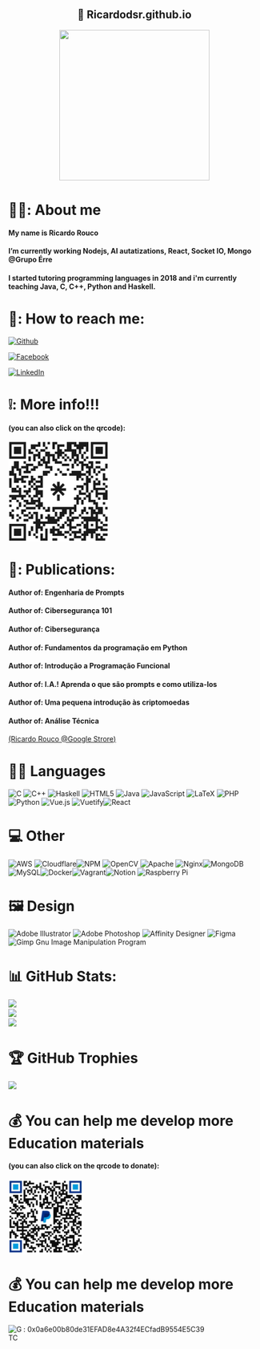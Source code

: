 <h2 align ="center"> 🔽 Ricardodsr.github.io</h2>
<p align="center">
  <a href="https://ricardodsr.github.io"> <img src="https://ricardodsr.github.io/images/rrLogo.png"
width="300" height="300"></a> </p>

# 🕵️‍♂️: About me
<h4> My name is Ricardo Rouco </h4>
<h4>I’m currently working Nodejs, AI autatizations, React, Socket IO, Mongo @Grupo Érre</h4>
<h4>I started tutoring programming languages in 2018 and i'm currently teaching Java, C, C++, Python and Haskell.</h4>

# 📧: How to reach me:

[![Github](https://img.shields.io/badge/ricardodsr-.github.io-green)](https://ricardodsr.github.io)

[![Facebook](https://img.shields.io/badge/Facebook-%231877F2.svg?logo=Facebook&logoColor=white)](https://facebook.com/ricardo.rouco.5) 

[![LinkedIn](https://img.shields.io/badge/LinkedIn-%230077B5.svg?logo=linkedin&logoColor=white)](https://linkedin.com/in/ricardo-rouco-57420b37) 


# ❕: More info!!!</br>
<h4>(you can also click on the qrcode):</h4>
                        <a href="https://linktr.ee/ricardodsr" target="_blank">
                            <img align ="center" src="https://github.com/ricardodsr/ricardodsr/blob/main/ricardodsr.png"
                            width="200" height="200">
                        </a>



# 📖: Publications:
<h4>Author of: Engenharia de Prompts</h4>
<h4>Author of: Cibersegurança 101</h4>
<h4>Author of: Cibersegurança</h4>
<h4>Author of: Fundamentos da programação em Python</h4>
<h4>Author of: Introdução a Programação Funcional</h4>
<h4>Author of: I.A.! Aprenda o que são prompts e como utiliza-los </h4>
<h4>Author of: Uma pequena introdução às criptomoedas</h4>
<h4>Author of: Análise Técnica </h4>

<a href="https://ricardodsr.github.io" target="_blank" >(Ricardo Rouco @Google Strore)</a></br>

# 👨‍💻 Languages
![C](https://img.shields.io/badge/c-%2300599C.svg?style=for-the-badge&logo=c&logoColor=white) ![C++](https://img.shields.io/badge/c++-%2300599C.svg?style=for-the-badge&logo=c%2B%2B&logoColor=white) ![Haskell](https://img.shields.io/badge/Haskell-5e5086?style=for-the-badge&logo=haskell&logoColor=white) ![HTML5](https://img.shields.io/badge/html5-%23E34F26.svg?style=for-the-badge&logo=html5&logoColor=white) ![Java](https://img.shields.io/badge/java-%23ED8B00.svg?style=for-the-badge&logo=java&logoColor=white) ![JavaScript](https://img.shields.io/badge/javascript-%23323330.svg?style=for-the-badge&logo=javascript&logoColor=%23F7DF1E) ![LaTeX](https://img.shields.io/badge/latex-%23008080.svg?style=for-the-badge&logo=latex&logoColor=white) ![PHP](https://img.shields.io/badge/php-%23777BB4.svg?style=for-the-badge&logo=php&logoColor=white) ![Python](https://img.shields.io/badge/python-3670A0?style=for-the-badge&logo=python&logoColor=ffdd54)  ![Vue.js](https://img.shields.io/badge/vuejs-%2335495e.svg?style=for-the-badge&logo=vuedotjs&logoColor=%234FC08D) ![Vuetify](https://img.shields.io/badge/Vuetify-1867C0?style=for-the-badge&logo=vuetify&logoColor=AEDDFF)![React](https://img.shields.io/badge/react-%2320232a.svg?style=for-the-badge&logo=react&logoColor=%2361DAFB)

# 💻 Other
![AWS](https://img.shields.io/badge/AWS-%23FF9900.svg?style=for-the-badge&logo=amazon-aws&logoColor=white) ![Cloudflare](https://img.shields.io/badge/Cloudflare-F38020?style=for-the-badge&logo=Cloudflare&logoColor=white)![NPM](https://img.shields.io/badge/NPM-%23000000.svg?style=for-the-badge&logo=npm&logoColor=white) ![OpenCV](https://img.shields.io/badge/opencv-%23white.svg?style=for-the-badge&logo=opencv&logoColor=white)  ![Apache](https://img.shields.io/badge/apache-%23D42029.svg?style=for-the-badge&logo=apache&logoColor=white) ![Nginx](https://img.shields.io/badge/nginx-%23009639.svg?style=for-the-badge&logo=nginx&logoColor=white)![MongoDB](https://img.shields.io/badge/MongoDB-%234ea94b.svg?style=for-the-badge&logo=mongodb&logoColor=white) ![MySQL](https://img.shields.io/badge/mysql-%2300f.svg?style=for-the-badge&logo=mysql&logoColor=white)![Docker](https://img.shields.io/badge/docker-%230db7ed.svg?style=for-the-badge&logo=docker&logoColor=white)![Vagrant](https://img.shields.io/badge/vagrant-%231563FF.svg?style=for-the-badge&logo=vagrant&logoColor=white)![Notion](https://img.shields.io/badge/Notion-%23000000.svg?style=for-the-badge&logo=notion&logoColor=white) ![Raspberry Pi](https://img.shields.io/badge/-RaspberryPi-C51A4A?style=for-the-badge&logo=Raspberry-Pi) 

# 🖼️ Design 
![Adobe Illustrator](https://img.shields.io/badge/adobeillustrator-%23FF9A00.svg?style=for-the-badge&logo=adobeillustrator&logoColor=white) ![Adobe Photoshop](https://img.shields.io/badge/adobephotoshop-%2331A8FF.svg?style=for-the-badge&logo=adobephotoshop&logoColor=white) ![Affinity Designer](https://img.shields.io/badge/affinitydesginer-%231B72BE.svg?style=for-the-badge&logo=affinity-designer&logoColor=white) 	![Figma](https://img.shields.io/badge/figma-%23F24E1E.svg?style=for-the-badge&logo=figma&logoColor=white) ![Gimp Gnu Image Manipulation Program](https://img.shields.io/badge/Gimp-657D8B?style=for-the-badge&logo=gimp&logoColor=FFFFFF) 

# 📊 GitHub Stats:
![](https://github-readme-stats.vercel.app/api?username=ricardodsr&theme=dark&hide_border=false&include_all_commits=false&count_private=true)<br/>
![](https://github-readme-streak-stats.herokuapp.com/?user=ricardodsr&theme=dark&hide_border=false)<br/>
![](https://github-readme-stats.vercel.app/api/top-langs/?username=ricardodsr&theme=dark&hide_border=false&include_all_commits=false&count_private=true&layout=compact)

# 🏆 GitHub Trophies
![](https://github-profile-trophy.vercel.app/?username=ricardodsr&theme=nord&no-frame=true&no-bg=true&margin-w=4)


 # 💰 You can help me develop more Education materials

<h4>(you can also click on the qrcode to donate):</h4>
                        <a href="https://www.paypal.com/donate/?business=ZD833JVFNGP6E&no_recurring=0&currency_code=EUR" target="_blank">
                            <img align ="center" src="https://github.com/ricardodsr/ricardodsr/blob/main/Paypal.jpg"
                            width="150" height="150">
                        </a>


 
  




  
 # 💰 You can help me develop more Education materials
<img align="left" alt="GTC" width="30px" src="https://s2.coinmarketcap.com/static/img/coins/64x64/10052.png"> : 0x0a6e00b80de31EFAD8e4A32f4ECfadB9554E5C39




